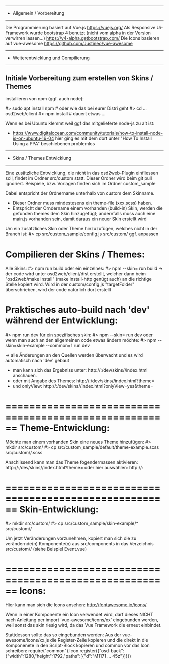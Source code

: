 
*****************************************************************
* Allgemein / Vorbereitung
*****************************************************************

Die Programmierung basiert auf Vue.js
    https://vuejs.org/
Als Responsive Ui-Framework wurde bootstrap 4 benutzt (nicht vom alpha in der Version verwirren lassen...)
    https://v4-alpha.getbootstrap.com/
Die Icons basieren auf vue-awesome
    https://github.com/Justineo/vue-awesome

*****************************************************************
* Weiterentwicklung und Compilierung
*****************************************************************

Initiale Vorbereitung zum erstellen von Skins / Themes
--------------------------------------------------------------

installieren von npm (ggf. auch node):

#> sudo apt install npm    # oder wie das bei eurer Distri geht
#> cd ... osd2web/client
#> npm install             # dauert etwas ...

Wenn es bei Ubuntu klemmt weil ggf das mitgelieferte node-js zu alt ist:
  - https://www.digitalocean.com/community/tutorials/how-to-install-node-js-on-ubuntu-16-04
    hier ging es mit dem dort unter "How To Install Using a PPA" beschiebenen problemlos

*****************************************************************
* Skins / Themes Entwicklung
*****************************************************************

Eine zusätzliche Entwicklung, die nicht in das osd2web-Plugin einfliessen soll, findet im Ordner
src/custom
statt. Dieser Ordner wird beim git pull ignoriert.
Beispiele, bzw. Vorlagen finden sich im Ordner custom_sample

Dabei entspricht der Ordnername unterhalb von custom dem Skinname.
 - Dieser Ordner muss mindestesens ein theme-file (xxx.scss) haben.
 - Entspricht der Orndername einem vorhanden (build-in) Skin,
   werden die gefunden themes dem Skin hinzugefügt;
   andernfalls muss auch eine  main.js vorhanden sein, damit daraus ein neuer Skin erstellt wird

Um ein zusätzliches Skin oder Theme hinzuzufügen, welches nicht in der Branch ist:
#> cp src/custom_sample/config.js src/custom/    ggf. anpassen

Compilieren der Skins / Themes:
==========================================================

Alle Skins:
#> npm run build
oder ein einzelnes:
#> npm --skin=<the skin> run build
  -> der code wird unter osd2web/client/dist erstellt,
     welcher dann beim "osd2web/make install" (make install-http genügt auch) an die richtige Stelle kopiert wird.
     Wird in der custom/config.js "targetFolder" überschrieben, wird der code natürlich dort erstellt

Praktisches auto-build nach 'dev' während der Entwicklung:
==========================================================

#> npm run dev
für ein spezifisches skin:
#> npm --skin=<the skin> run dev
oder wenn man auch an den allgemeinen code etwas ändern möchte:
#> npm --skin=skin-example --common=1 run dev

  -> alle Änderungen an den Quellen werden überwacht und es wird automatisch nach 'dev' gebaut
   - man kann sich das Ergebniss unter:
      http://<server>:<port>/dev/skins/<the skin>/index.html anschauen.
   - oder mit Angabe des Themes:
      http://<server>:<port>/dev/skins/<the skin>/index.html?theme=<the theme>
   - und onlyView:
      http://<server>:<port>/dev/skins/<the skin>/index.html?onlyView=yes&theme=<the theme>

======================================================
Theme-Entwicklung:
======================================================

Möchte man einem vorhanden Skin eine neues Theme hinzufügen:
#> mkdir src/custom/<the skin>
#> cp src/custom_sample/default/theme-example.scss src/custom/<the skin>/<the theme>.scss

Anschlissend kann man das Theme fogendermassen aktivieren:
  http://<server>:<port>/dev/skins/<the skin>/index.html?theme=<the theme>
oder hier auswählen:
  http://<server>:<port>

======================================================
Skin-Entwicklung:
======================================================

#> mkdir src/custom/<the skin>
#> cp src/custom_sample/skin-example/* src/custom/<the skin>/

Um jetzt Veränderungen vorzunehmen, kopiert man sich die zu verändernde(n) Komponente(n) aus
src/components in das Verzeichnis src/custom/<the skin>/ (siehe Beispiel Event.vue)

======================================================
Icons:
======================================================

Hier kann man sich die Icons ansehen:
    http://fontawesome.io/icons/

Wenn in einer Komponente ein Icon verwendet wird, darf dieses NICHT nach Anleitung per
    import 'vue-awesome/icons/xx'
eingebunden werden, weil sonst das skin riesig wird, da das Vue Framework die erneut einbindet.

Stattdessen sollte das so eingebunden werden:
    Aus der vue-awesome/icons/xx.js die Register-Zeile kopieren und die direkt in die Komponenete
    in den Script-Block kopieren und common vor das Icon schreiben:
    require("common").Icon.register({"osd-back":{"width":1280,"height":1792,"paths":[{"d":"M1171 ... 45z"}]}})
